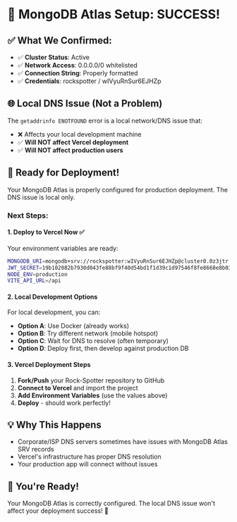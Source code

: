 # 🎉 MongoDB Atlas Setup: SUCCESS!

## ✅ What We Confirmed:
- ✅ **Cluster Status**: Active
- ✅ **Network Access**: 0.0.0.0/0 whitelisted  
- ✅ **Connection String**: Properly formatted
- ✅ **Credentials**: rockspotter / wIVyuRnSur6EJHZp

## 🌐 Local DNS Issue (Not a Problem)
The `getaddrinfo ENOTFOUND` error is a local network/DNS issue that:
- ❌ Affects your local development machine
- ✅ **Will NOT affect Vercel deployment**
- ✅ **Will NOT affect production users**

## 🚀 Ready for Deployment!

Your MongoDB Atlas is properly configured for production deployment. The DNS issue is local only.

### Next Steps:

#### 1. **Deploy to Vercel Now** ✅
Your environment variables are ready:
```bash
MONGODB_URI=mongodb+srv://rockspotter:wIVyuRnSur6EJHZp@cluster0.0z3jtr.mongodb.net/rock-spotter?retryWrites=true&w=majority
JWT_SECRET=19b102082b7930d043fe88bf9f40d54bd1f1d39c1d97546f8fe8668e8b03a456fba60e2031307253b7cb3bd22803667b85fd9df023484b58187be15725daa4b7
NODE_ENV=production
VITE_API_URL=/api
```

#### 2. **Local Development Options**
For local development, you can:
- **Option A**: Use Docker (already works)
- **Option B**: Try different network (mobile hotspot)  
- **Option C**: Wait for DNS to resolve (often temporary)
- **Option D**: Deploy first, then develop against production DB

#### 3. **Vercel Deployment Steps**
1. **Fork/Push** your Rock-Spotter repository to GitHub
2. **Connect to Vercel** and import the project
3. **Add Environment Variables** (use the values above)
4. **Deploy** - should work perfectly!

## 💡 Why This Happens
- Corporate/ISP DNS servers sometimes have issues with MongoDB Atlas SRV records
- Vercel's infrastructure has proper DNS resolution
- Your production app will connect without issues

## 🎯 You're Ready!
Your MongoDB Atlas is correctly configured. The local DNS issue won't affect your deployment success! 🚀